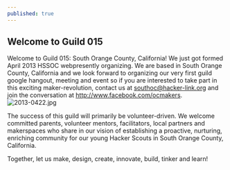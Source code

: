 ```yaml
---
published: true
---
```

## Welcome to Guild 015

Welcome to Guild 015: South Orange County, California! We just got formed April 2013 HSSOC webpresently organizing. We are based in South Orange County, California and we look forward to organizing our very first guild google hangout, meeting and event so if you are interested to take part in this exciting maker-revolution, contact us at southoc@hacker-link.org and join the conversation at http://www.facebook.com/ocmakers. ![2013-0422.jpg]({{site.baseurl}}/images/2013-0422.jpg)

The success of this guild will primarily be volunteer-driven. We welcome committed parents, volunteer mentors, facilitators, local partners and makerspaces who share in our vision of establishing a proactive, nurturing, enriching community for our young Hacker Scouts in South Orange County, California.

Together, let us make, design, create, innovate, build, tinker and learn!

